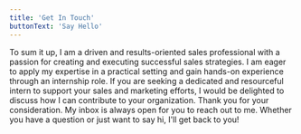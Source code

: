 ```yaml
---
title: 'Get In Touch'
buttonText: 'Say Hello'
---
```


To sum it up, I am a driven and results-oriented sales professional with a passion for creating and executing successful sales strategies. I am eager to apply my expertise in a practical setting and gain hands-on experience through an internship role. If you are seeking a dedicated and resourceful intern to support your sales and marketing efforts, I would be delighted to discuss how I can contribute to your organization. Thank you for your consideration. My inbox is always open for you to reach out to me. Whether you have a question or just want to say hi, I'll get back to you!
